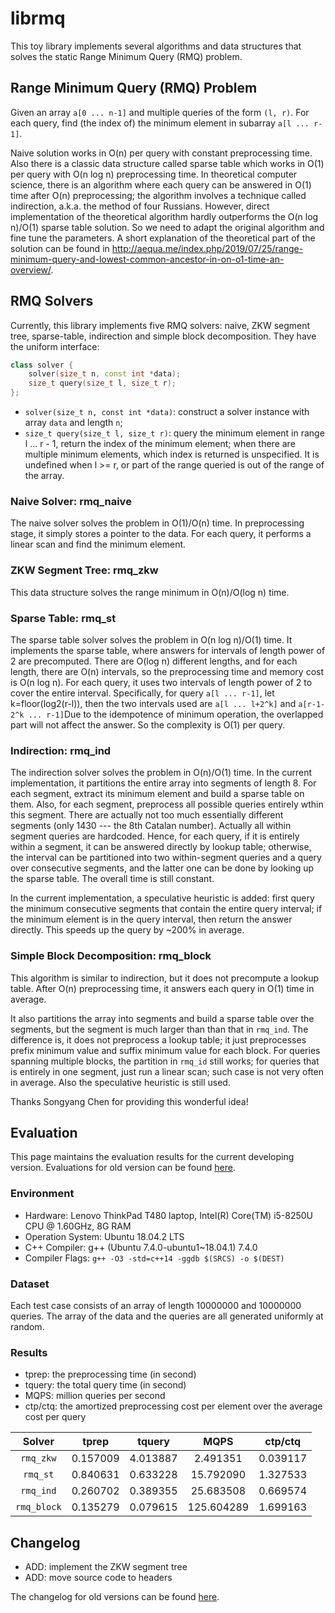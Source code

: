 # librmq

This toy library implements several algorithms and data structures that solves the static Range Minimum Query (RMQ) problem.

## Range Minimum Query (RMQ) Problem

Given an array `a[0 ... n-1]` and multiple queries of the form `(l, r)`. For each query, find (the index of) the minimum element in subarray `a[l ... r-1]`.

Naive solution works in O(n) per query with constant preprocessing time. Also there is a classic data structure called sparse table which works in O(1) per query with O(n log n) preprocessing time. In theoretical computer science, there is an algorithm where each query can be answered in O(1) time after O(n) preprocessing; the algorithm involves a technique called indirection, a.k.a. the method of four Russians. However, direct implementation of the theoretical algorithm hardly outperforms the O(n log n)/O(1) sparse table solution. So we need to adapt the original algorithm and fine tune the parameters. A short explanation of the theoretical part of the solution can be found in http://aequa.me/index.php/2019/07/25/range-minimum-query-and-lowest-common-ancestor-in-on-o1-time-an-overview/.

## RMQ Solvers

Currently, this library implements five RMQ solvers: naive, ZKW segment tree, sparse-table, indirection and simple block decomposition. They have the uniform interface:

``` c++
class solver {
    solver(size_t n, const int *data);
    size_t query(size_t l, size_t r);
};
```

- `solver(size_t n, const int *data)`: construct a solver instance with array `data` and length `n`;
- `size_t query(size_t l, size_t r)`: query the minimum element in range l ... r - 1, return the index of the minimum element; when there are multiple minimum elements, which index is returned is unspecified. It is undefined when l >= r, or part of the range queried is out of the range of the array.

### Naive Solver: rmq_naive

The naive solver solves the problem in O(1)/O(n) time. In preprocessing stage, it simply stores a pointer to the data. For each query, it performs a linear scan and find the minimum element.

### ZKW Segment Tree: rmq_zkw

This data structure solves the range minimum in O(n)/O(log n) time.

### Sparse Table: rmq_st

The sparse table solver solves the problem in O(n log n)/O(1) time. It implements the sparse table, where answers for intervals of length power of 2 are precomputed. There are O(log n) different lengths, and for each length, there are O(n) intervals, so the preprocessing time and memory cost is O(n log n). For each query, it uses two intervals of length power of 2 to cover the entire interval. Specifically, for query `a[l ... r-1]`, let k=floor(log2(r-l)), then the two intervals used are `a[l ... l+2^k]` and `a[r-1-2^k ... r-1]`Due to the idempotence of minimum operation, the overlapped part will not affect the answer. So the complexity is O(1) per query.

### Indirection: rmq_ind

The indirection solver solves the problem in O(n)/O(1) time. In the current implementation, it partitions the entire array into segments of length 8. For each segment, extract its minimum element and build a sparse table on them. Also, for each segment, preprocess all possible queries entirely wthin this segment. There are actually not too much essentially different segments (only 1430 --- the 8th Catalan number). Actually all within segment queries are hardcoded. Hence, for each query, if it is entirely within a segment, it can be answered directly by lookup table; otherwise, the interval can be partitioned into two within-segment queries and a query over consecutive segments, and the latter one can be done by looking up the sparse table. The overall time is still constant.

In the current implementation, a speculative heuristic is added: first query the minimum consecutive segments that contain the entire query interval; if the minimum element is in the query interval, then return the answer directly. This speeds up the query by ~200% in average.

### Simple Block Decomposition: rmq_block

This algorithm is similar to indirection, but it does not precompute a lookup table. After O(n) preprocessing time, it answers each query in O(1) time in average.

It also partitions the array into segments and build a sparse table over the segments, but the segment is much larger than than that in `rmq_ind`. The difference is, it does not preprocess a lookup table; it just preprocesses prefix minimum value and suffix minimum value for each block. For queries spanning multiple blocks, the partition in `rmq_id` still works; for queries that is entirely in one segment, just run a linear scan; such case is not very often in average. Also the speculative heuristic is still used.

Thanks Songyang Chen for providing this wonderful idea!

## Evaluation

This page maintains the evaluation results for the current developing version. Evaluations for old version can be found [here](doc/eval.md).

### Environment

- Hardware: Lenovo ThinkPad T480 laptop, Intel(R) Core(TM) i5-8250U CPU 
@ 1.60GHz, 8G RAM
- Operation System: Ubuntu 18.04.2 LTS
- C++ Compiler: g++ (Ubuntu 7.4.0-ubuntu1\~18.04.1) 7.4.0
- Compiler Flags: `g++ -O3 -std=c++14 -ggdb $(SRCS) -o $(DEST)`

### Dataset

Each test case consists of an array of length 10000000 and 10000000 queries. The array of the data and the queries are all generated uniformly at random.

### Results

- tprep: the preprocessing time (in second)
- tquery: the total query time (in second)
- MQPS: million queries per second
- ctp/ctq: the amortized preprocessing cost per element over the average cost per query

Solver | tprep | tquery | MQPS | ctp/ctq
:-: | :-: | :-: | :-: | :-:
`rmq_zkw` | 0.157009 | 4.013887 | 2.491351 | 0.039117
`rmq_st` | 0.840631 | 0.633228 | 15.792090 | 1.327533
`rmq_ind` | 0.260702 | 0.389355 | 25.683508 | 0.669574
`rmq_block` | 0.135279 | 0.079615  | 125.604289 | 1.699163

## Changelog

- ADD: implement the ZKW segment tree
- ADD: move source code to headers

The changelog for old versions can be found [here](doc/changelog.md).
